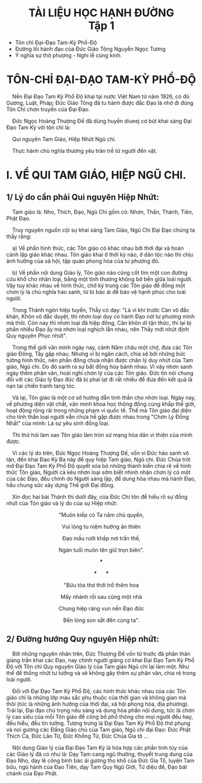 # <center>TÀI LIỆU HỌC HẠNH ĐƯỜNG <br /> Tập 1</center>

- Tôn chỉ Đại-Đạo Tam-Kỳ Phổ-Độ
- Đường lối hành đạo của Đức Giáo Tông Nguyễn Ngọc Tương
- Ý nghĩa sự thờ phượng - Nghi lễ cúng kính.

# <center>TÔN-CHỈ ĐẠI-ĐẠO TAM-KỲ PHỔ-ĐỘ</center>

&nbsp;&nbsp;&nbsp;&nbsp;Nền Đại Đạo Tam Kỳ Phổ Độ khai tại nước Việt Nam từ năm 1926, có đủ Gương, Luật, Pháp; Đức Giáo Tông đã tu hành được đắc Đạo là nhờ đi đúng Tôn Chỉ chơn truyền của Đại Đạo.

&nbsp;&nbsp;&nbsp;&nbsp;Đức Ngọc Hoàng Thượng Đế đã dùng huyền diueej cơ bút khai sáng Đại Đạo Tam Kỳ với tôn chỉ là:

&nbsp;&nbsp;&nbsp;&nbsp;Qui nguyên Tam Giáo, Hiệp Nhứt Ngũ chi.

&nbsp;&nbsp;&nbsp;&nbsp;Thực hành chủ nghĩa thương yêu tràn trề từ người đến vật.

# I. VỀ QUI TAM GIÁO, HIỆP NGŨ CHI.

## 1/ Lý do cần phải Qui nguyên Hiệp Nhứt:

&nbsp;&nbsp;&nbsp;&nbsp;Tam giáo là: Nho, Thích, Đạo, Ngũ Chi gồm có: Nhơn, Thần, Thánh, Tiên, Phật Đạo.

&nbsp;&nbsp;&nbsp;&nbsp;Truy nguyên nguồn cội sự khai sáng Tam Giáo, Ngũ Chi Đại Đạo chúng ta thấy rằng:

&nbsp;&nbsp;&nbsp;&nbsp;a) Về phần hình thức, các Tôn giáo có khác nhau bởi thời đại và hoàn cảnh lập giáo khác nhau. Tôn giáo khai ở thời kỳ nào, ở dân tộc nào thì chịu ảnh hưởng của xã hội, tập quán phong hóa của tư phương đó.

&nbsp;&nbsp;&nbsp;&nbsp;b) Về phần nội dung Giáo lý, Tôn giáo nào cũng cốt tìm một con đường cứu khổ cho nhân loại, bằng một tình thương không bờ bến giữa loài người. Vậy tuy khác nhau về hình thức, chớ kỳ trung các Tôn giáo đề đồng một chơn lý là chủ nghĩa háo sanh, từ bi bác ái để bảo vệ hạnh phúc cho loài người.

&nbsp;&nbsp;&nbsp;&nbsp;Trong Thánh ngôn hiệp tuyển, Thầy có dạy: "Là vì khi trước Càn vô đắc khán, Khôn vô đắc duyệt, thì nhơn loại duy có hành Đạo nơi tư phương mình mà thôi. Còn nay thì nhơn loại đã hiệp đồng, Càn khôn dĩ tận thức, thì lại bị phần nhiều Đạo ấy mà nhơn loại nghịch lẫn nhau, nên Thầy mới nhứt định Quy nguyên Phục nhứt".

&nbsp;&nbsp;&nbsp;&nbsp;Trong thế giới văn minh ngày nay, cảnh Năm châu một chợ, đưa các Tôn giáo Đông, Tây gặp nhau. Nhưng vì bị ngăn cách, chia sẽ bởi những bức tường hình thức, nên phần đông chưa nhận được chân lý duy nhứt của Tam giáo, Ngũ chi. Do đó sanh ra sự bất đồng hủy bánh nhau. Vì vậy nhơn sanh ngày thêm phân vân, hoài nghi chơn lý của các Tôn giáo. Đức tin nói chung đối với các Giáo lý Đạo đức đã bị phai lạt đi rất nhiều để đưa đến kết quả là nạn tai chiến tranh tang tóc.

&nbsp;&nbsp;&nbsp;&nbsp;Vả lại, Tôn giáo là một cơ sở hướng dẫn tinh thần cho nhơn loại. Ngày nay, về phương diện vật chất, văn minh khoa học thông đồng cùng khắp thế giới, hoạt động rộng rãi trong những phạm vi quốc tế. Thế mà Tôn giáo đại diện cho tinh thần loại người vẫn chưa hề gặp được nhau trong "Chơn Lý Đồng Nhất" của mình: Là sự yêu sinh đồng loại.

&nbsp;&nbsp;&nbsp;&nbsp;Thì thử hỏi làm sao Tôn giáo làm tròn sứ mạng hóa dân vi thiện của mình được.

&nbsp;&nbsp;&nbsp;&nbsp;Vì các lý do trên, Đức Ngọc Hoàng Thượng Đế, vốn vì Đức háo sanh vô tận, đến khai Đạo Kỳ Ba này để quy hiệp Tam giáo, Ngũ chi. Đức Chúa trời mở Đại Đạo Tam Kỳ Phổ Độ quyết xóa bỏ những thành kiến chia rẽ về hình thức Tôn giáo, Người cả kêu nhơn loại sớm biết nhình nhận chơn lý có một của các Đạo, đều chính do Người sáng lập, để dung hòa nhau mà hành Đạo, hầu chung sức xây dựng Thế giới Đại đồng.

&nbsp;&nbsp;&nbsp;&nbsp;Xin đọc hai bài Thánh thi dưới đây, của Đức Chí tôn để hiểu rõ sự đồng nhứt của Tôn giáo và lý do của sự Hiệp nhứt:

<center>

  "Muôn kiếp có Ta nắm chủ quyền,
  
  Vui lòng tu niệm hưởng ân thiên
  
  Đạo mầu rưới khắp nơi trần thế,
  
  Ngàn tuổi muôn tên giữ trọn biên".

  __*__
  
  __*__ &nbsp;&nbsp;&nbsp;&nbsp; __*__

  "Bửu tòa thơ thới trổ thêm hoa
  
  Mấy nhánh rồi sau cũng một nhà
  
  Chung hiệp ráng vun nền Đạo đức
  
  Bền lòng son sắt đến cùng ta".
  
</center>

## 2/ Đường hướng Quy nguyên Hiệp nhứt:

&nbsp;&nbsp;&nbsp;&nbsp;Bởi những nguyên nhân trên, Đức Thượng Đế vốn từ trước đã phân thân giáng trần khai các Đạo, nay chính người giáng cơ khai Đại Đạo Tam Kỳ Phổ Độ với Tôn chỉ Quy nguyên Giáo lý của Tam giáo Ngũ chi lại làm một. Như thế để thống nhứt tư tưởng và sẽ không gây thêm sự phân vân, chia rẽ trong loài người.

&nbsp;&nbsp;&nbsp;&nbsp;Đối với Đại Đạo Tam Kỳ Phổ Độ, các hình thức khác nhau của các Tôn giáo chỉ là những lớp màu sắc phụ thuộc của thời gian và không gian mà thôi (tức là những ảnh hưởng của thời đại, xã hội phong hóa, địa phương). Trái lại, Đại đạo chú trọng nêu sáng và dung hòa phần nội dung, tức là chơn lý cao siêu của mỗi Tôn giáo để công bố phổ thông cho mọi người đều hay, đều hiểu, đều tin tưởng. Tượng trưng là Đại Đạo Tam Kỳ Phổ Độ thờ phụng và noi gương các Đấng Giáo chủ của Tam giáo, Ngũ chi đại Đạo: Đức Phật Thích Ca, Đức Lão Tử, Đức Khổng Tử, Đức Chúa Gia tô ...

&nbsp;&nbsp;&nbsp;&nbsp;Nội dung Giáo lý của Đại Đạo Tam Kỳ là hóa hợp các phần tinh túy của các Giáo lý đã có như là: Dạy Tam cang ngũ thường, thuyết trung dung của Đạo Nho, dạy lẽ công bình bác ái gương thọ khổ của Đức Gia Tô, luyện Tam bữu, ngũ hành của Đạo Tiên, dạy Tam Quy Ngũ Giới, Tứ diệu đề, Đạo bát chánh của Đạo Phật.
